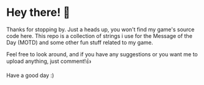 # Hey there! 👋

Thanks for stopping by. Just a heads up, you won't find my game's source code here. This repo is a collection of strings i use for the Message of the Day (MOTD) and some other fun stuff related to my game.

Feel free to look around, and if you have any suggestions or you want me to upload anything, just comment!👍

Have a good day :)
